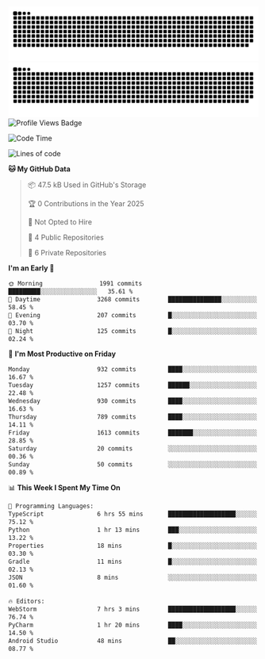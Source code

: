 <img src="https://github.com/nielsbaggerman/nielsbaggerman/blob/output/github-contribution-grid-snake.svg#gh-light-mode-only" alt="GitHub Snake Light">
<img src="https://github.com/nielsbaggerman/nielsbaggerman/blob/output/github-contribution-grid-snake-dark.svg#gh-dark-mode-only" alt="GitHub Snake Dark">
<img src="https://komarev.com/ghpvc/?username=nielsbaggerman&amp;label=Profile+Views" alt="Profile Views Badge" />

<!--START_SECTION:waka-->
![Code Time](http://img.shields.io/badge/Code%20Time-2%2C240%20hrs%2045%20mins-blue)

![Lines of code](https://img.shields.io/badge/From%20Hello%20World%20I%27ve%20Written-7.7%20million%20lines%20of%20code-blue)

**🐱 My GitHub Data** 

> 📦 47.5 kB Used in GitHub's Storage 
 > 
> 🏆 0 Contributions in the Year 2025
 > 
> 🚫 Not Opted to Hire
 > 
> 📜 4 Public Repositories 
 > 
> 🔑 6 Private Repositories 
 > 
**I'm an Early 🐤** 

```text
🌞 Morning                1991 commits        █████████░░░░░░░░░░░░░░░░   35.61 % 
🌆 Daytime                3268 commits        ███████████████░░░░░░░░░░   58.45 % 
🌃 Evening                207 commits         █░░░░░░░░░░░░░░░░░░░░░░░░   03.70 % 
🌙 Night                  125 commits         █░░░░░░░░░░░░░░░░░░░░░░░░   02.24 % 
```
📅 **I'm Most Productive on Friday** 

```text
Monday                   932 commits         ████░░░░░░░░░░░░░░░░░░░░░   16.67 % 
Tuesday                  1257 commits        ██████░░░░░░░░░░░░░░░░░░░   22.48 % 
Wednesday                930 commits         ████░░░░░░░░░░░░░░░░░░░░░   16.63 % 
Thursday                 789 commits         ████░░░░░░░░░░░░░░░░░░░░░   14.11 % 
Friday                   1613 commits        ███████░░░░░░░░░░░░░░░░░░   28.85 % 
Saturday                 20 commits          ░░░░░░░░░░░░░░░░░░░░░░░░░   00.36 % 
Sunday                   50 commits          ░░░░░░░░░░░░░░░░░░░░░░░░░   00.89 % 
```


📊 **This Week I Spent My Time On** 

```text
💬 Programming Languages: 
TypeScript               6 hrs 55 mins       ███████████████████░░░░░░   75.12 % 
Python                   1 hr 13 mins        ███░░░░░░░░░░░░░░░░░░░░░░   13.22 % 
Properties               18 mins             █░░░░░░░░░░░░░░░░░░░░░░░░   03.30 % 
Gradle                   11 mins             █░░░░░░░░░░░░░░░░░░░░░░░░   02.13 % 
JSON                     8 mins              ░░░░░░░░░░░░░░░░░░░░░░░░░   01.60 % 

🔥 Editors: 
WebStorm                 7 hrs 3 mins        ███████████████████░░░░░░   76.74 % 
PyCharm                  1 hr 20 mins        ████░░░░░░░░░░░░░░░░░░░░░   14.50 % 
Android Studio           48 mins             ██░░░░░░░░░░░░░░░░░░░░░░░   08.77 % 
```


<!--END_SECTION:waka-->
